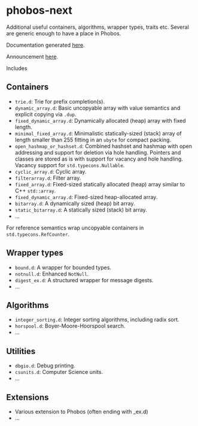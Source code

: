 # phobos-next

Additional useful containers, algorithms, wrapper types, traits etc. Several are
generic enough to have a place in Phobos.

Documentation generated [here](https://phobos-next.dpldocs.info/index.html).

Announcement [here](http://forum.dlang.org/post/tppptevxiygafzpicmgz@forum.dlang.org).

Includes

## Containers
- `trie.d`: Trie for prefix completion(s).
- `dynamic_array.d`: Basic uncopyable array with value semantics and explicit
  copying via `.dup`.
- `fixed_dynamic_array.d`: Dynamically allocated (heap) array with fixed length.
- `minimal_fixed_array.d`: Minimalistic statically-sized (stack) array of length smaller
than 255 fitting in an `ubyte` for compact packing.
- `open_hashmap_or_hashset.d`: Combined hashset and hashmap with open addressing
  and support for deletion via hole handling. Pointers and classes are stored as
  is with support for vacancy and hole handling. Vacancy support for
  `std.typecons.Nullable`.
- `cyclic_array.d`: Cyclic array.
- `filterarray.d`: Filter array.
- `fixed_array.d`: Fixed-sized statically allocated (heap) array similar to C++ `std::array`.
- `fixed_dynamic_array.d`: Fixed-sized heap-allocated array.
- `bitarray.d`: A dynamically sized (heap) bit array.
- `static_bitarray.d`: A statically sized (stack) bit array.
- ...

For reference semantics wrap uncopyable containers in `std.typecons.RefCounter`.

## Wrapper types
- `bound.d`: A wrapper for bounded types.
- `notnull.d`: Enhanced `NotNull`.
- `digest_ex.d`: A structured wrapper for message digests.
- ...

## Algorithms

- `integer_sorting.d`: Integer sorting algorithms, including radix sort.
- `horspool.d`: Boyer-Moore-Hoorspool search.
- ...

## Utilities

- `dbgio.d`: Debug printing.
- `csunits.d`: Computer Science units.
- ...

## Extensions
- Various extension to Phobos (often ending with _ex.d)
- ...
